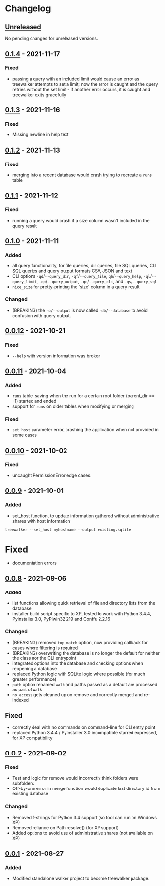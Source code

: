 # Changelog

## [Unreleased]

No pending changes for unreleased versions.

## [0.1.4] - 2021-11-17

### Fixed
  - passing a query with an included limit would cause an error as treewalker attempts to set a limit; now the error is caught and the query retries without the set limit - if another error occurs, it is caught and treewalker exits gracefully

## [0.1.3] - 2021-11-16

### Fixed
  - Missing newline in help text

## [0.1.2] - 2021-11-13

### Fixed
  - merging into a recent database would crash trying to recreate a `runs` table 

## [0.1.1] - 2021-11-12

### Fixed
  - running a query would crash if a size column wasn't included in the query result 

## [0.1.0] - 2021-11-11

### Added
  - all query functionality, for file queries, dir queries, file SQL queries, CLI SQL queries and query output formats CSV, JSON and text
  - CLI options `-qd`/`--query_dir`, `-qf`/`--query_file`, `qh`/`--query_help`, `-ql`/`--query_limit`, `-qo`/`--query_output`, `-qc`/`--query_cli`, and `-qs`/`--query_sql`
  - `nice_size` for pretty-printing the 'size' column in a query result

### Changed
  - (BREAKING) the `-o/--output` is now called `-db/--database` to avoid confusion with query output.

## [0.0.12] - 2021-10-21

### Fixed
  - `--help` with version information was broken

## [0.0.11] - 2021-10-04

### Added
  - `runs` table, saving when the run for a certain root folder (parent_dir == -1) started and ended
  - support for `runs` on older tables when modifying or merging

### Fixed
  - `set_host` parameter error, crashing the application when not provided in some cases

## [0.0.10] - 2021-10-02

### Fixed
  - uncaught PermissionError edge cases.

## [0.0.9] - 2021-10-01

### Added
  - set_host function, to update information gathered without administrative shares with host information
```commandline
treewalker --set_host myhostname --output existing.sqlite
```
# Fixed
  - documentation errors

## [0.0.8] - 2021-09-06

### Added
  - list functions allowing quick retrieval of file and directory lists from the database
  - installer build script specific to XP, tested to work with Python 3.4.4, Pyinstaller 3.0, PyPIwin32 219 and Conffu 2.2.16 

### Changed
  - (BREAKING) removed `top_match` option, now providing callback for cases where filtering is required
  - (BREAKING) overwriting the database is no longer the default for neither the class nor the CLI entrypoint  
  - integrated options into the database and checking options when reopening a database
  - replaced Python logic with SQLite logic where possible (for much greater performance)
  - `path` option renamed `walk` and paths passed as a default are processed as part of `walk`
  - `no_access` gets cleaned up on remove and correctly merged and re-indexed

## Fixed
  - correctly deal with no commands on command-line for CLI entry point
  - replaced Python 3.4.4 / PyInstaller 3.0 incompatible starred expressed, for XP compatibility

## [0.0.2] - 2021-09-02

### Fixed
  - Test and logic for remove would incorrectly think folders were subfolders
  - Off-by-one error in merge function would duplicate last directory id from existing database

### Changed
  - Removed f-strings for Python 3.4 support (so tool can run on Windows XP)
  - Removed reliance on Path.resolve() (for XP support)
  - Added options to avoid use of administrative shares (not available on XP)

## [0.0.1] - 2021-08-27

### Added
  - Modified standalone walker project to become treewalker package.

[Unreleased]: /../../../
[0.1.4]: /../../../tags/0.1.4
[0.1.3]: /../../../tags/0.1.3
[0.1.2]: /../../../tags/0.1.2
[0.1.1]: /../../../tags/0.1.1
[0.1.0]: /../../../tags/0.1.0
[0.0.12]: /../../../tags/0.0.12
[0.0.11]: /../../../tags/0.0.11
[0.0.10]: /../../../tags/0.0.10
[0.0.9]: /../../../tags/0.0.9
[0.0.8]: /../../../tags/0.0.8
[0.0.2]: /../../../tags/0.0.2
[0.0.1]: /../../../tags/0.0.1
